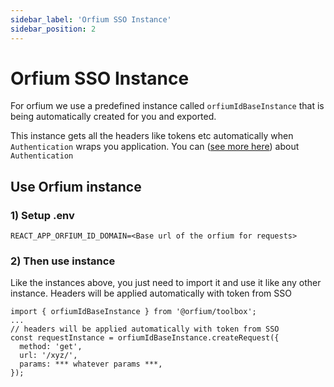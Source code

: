 ```yaml
---
sidebar_label: 'Orfium SSO Instance'
sidebar_position: 2
---
```


# Orfium SSO Instance

For orfium we use a predefined instance called `orfiumIdBaseInstance` that is being automatically created for you and exported.

This instance gets all the headers like tokens etc automatically when `Authentication` wraps you application. You can ([see more here](/docs/modules/Request/docs/modules/authentication)) about `Authentication`

## Use Orfium instance

### 1) Setup .env

```title=".env"
REACT_APP_ORFIUM_ID_DOMAIN=<Base url of the orfium for requests>
```

### 2) Then use instance

Like the instances above, you just need to import it and use it like any other instance. Headers will be applied automatically with token from SSO

```
import { orfiumIdBaseInstance } from '@orfium/toolbox';
...
// headers will be applied automatically with token from SSO
const requestInstance = orfiumIdBaseInstance.createRequest({
  method: 'get',
  url: '/xyz/',
  params: *** whatever params ***,
});
```
